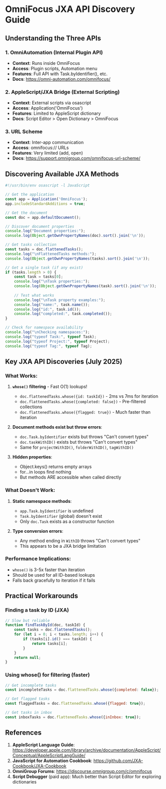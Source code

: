 # OmniFocus JXA API Discovery Guide

## Understanding the Three APIs

### 1. OmniAutomation (Internal Plugin API)
- **Context**: Runs inside OmniFocus
- **Access**: Plugin scripts, Automation menu
- **Features**: Full API with Task.byIdentifier(), etc.
- **Docs**: https://omni-automation.com/omnifocus/

### 2. AppleScript/JXA Bridge (External Scripting)
- **Context**: External scripts via osascript
- **Access**: Application('OmniFocus')
- **Features**: Limited to AppleScript dictionary
- **Docs**: Script Editor > Open Dictionary > OmniFocus

### 3. URL Scheme
- **Context**: Inter-app communication
- **Access**: omnifocus:// URLs
- **Features**: Very limited (add, open)
- **Docs**: https://support.omnigroup.com/omnifocus-url-scheme/

## Discovering Available JXA Methods

```javascript
#!/usr/bin/env osascript -l JavaScript

// Get the application
const app = Application('OmniFocus');
app.includeStandardAdditions = true;

// Get the document
const doc = app.defaultDocument();

// Discover document properties
console.log("Document properties:");
console.log(Object.getOwnPropertyNames(doc).sort().join('\n'));

// Get tasks collection
const tasks = doc.flattenedTasks();
console.log("\nFlattenedTasks methods:");
console.log(Object.getOwnPropertyNames(tasks).sort().join('\n'));

// Get a single task (if any exist)
if (tasks.length > 0) {
    const task = tasks[0];
    console.log("\nTask properties:");
    console.log(Object.getOwnPropertyNames(task).sort().join('\n'));
    
    // Test what works
    console.log("\nTask property examples:");
    console.log("name:", task.name());
    console.log("id:", task.id());
    console.log("completed:", task.completed());
}

// Check for namespace availability
console.log("\nChecking namespaces:");
console.log("typeof Task:", typeof Task);
console.log("typeof Project:", typeof Project);
console.log("typeof Tag:", typeof Tag);
```

## Key JXA API Discoveries (July 2025)

### What Works:
1. **`whose()` filtering** - Fast O(1) lookups!
   - `doc.flattenedTasks.whose({id: taskId})` - 2ms vs 7ms for iteration
   - `doc.flattenedTasks.whose({completed: false})` - Pre-filtered collections
   - `doc.flattenedTasks.whose({flagged: true})` - Much faster than iteration

2. **Document methods exist but throw errors**:
   - `doc.Task.byIdentifier` exists but throws "Can't convert types"
   - `doc.taskWithID()` exists but throws "Can't convert types"
   - Same for `projectWithID()`, `folderWithID()`, `tagWithID()`

3. **Hidden properties**:
   - Object.keys() returns empty arrays
   - for...in loops find nothing
   - But methods ARE accessible when called directly

### What Doesn't Work:
1. **Static namespace methods**:
   - `app.Task.byIdentifier` is undefined
   - `Task.byIdentifier` (global) doesn't exist
   - Only `doc.Task` exists as a constructor function

2. **Type conversion errors**:
   - Any method ending in `WithID` throws "Can't convert types"
   - This appears to be a JXA bridge limitation

### Performance Implications:
- `whose()` is 3-5x faster than iteration
- Should be used for all ID-based lookups
- Falls back gracefully to iteration if it fails

## Practical Workarounds

### Finding a task by ID (JXA)
```javascript
// Slow but reliable
function findTaskById(doc, taskId) {
    const tasks = doc.flattenedTasks();
    for (let i = 0; i < tasks.length; i++) {
        if (tasks[i].id() === taskId) {
            return tasks[i];
        }
    }
    return null;
}
```

### Using whose() for filtering (faster)
```javascript
// Get incomplete tasks
const incompleteTasks = doc.flattenedTasks.whose({completed: false});

// Get flagged tasks
const flaggedTasks = doc.flattenedTasks.whose({flagged: true});

// Get tasks in inbox
const inboxTasks = doc.flattenedTasks.whose({inInbox: true});
```

## References

1. **AppleScript Language Guide**: https://developer.apple.com/library/archive/documentation/AppleScript/Conceptual/AppleScriptLangGuide/
2. **JavaScript for Automation Cookbook**: https://github.com/JXA-Cookbook/JXA-Cookbook
3. **OmniGroup Forums**: https://discourse.omnigroup.com/c/omnifocus
4. **Script Debugger** (paid app): Much better than Script Editor for exploring dictionaries